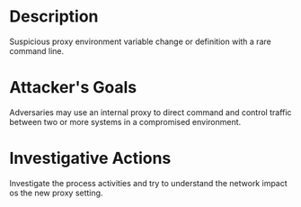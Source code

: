 # Description
Suspicious proxy environment variable change or definition with a rare command line.
# Attacker's Goals
Adversaries may use an internal proxy to direct command and control traffic between two or more systems in a compromised environment.
# Investigative Actions
Investigate the process activities and try to understand the network impact os the new proxy setting.
